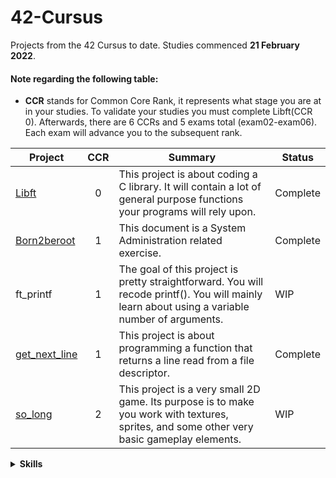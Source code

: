 # 42-Cursus
Projects from the 42 Cursus to date. Studies commenced **21 February 2022**.
#### Note regarding the following table:
* **CCR** stands for Common Core Rank, it represents what stage you are at in your studies. To validate your studies you must complete Libft(CCR 0). Afterwards, there are 6 CCRs and 5 exams total (exam02-exam06). Each exam will advance you to the subsequent rank.

| Project         | CCR | Summary                                              | Status            |
|-----------------|:---:|------------------------------------------------------|-------------------|
| [Libft](https://github.com/kaseypsbrice/42-Cursus/tree/main/Libft) | 0          | This project is about coding a C library. It will contain a lot of general purpose functions your programs will rely upon. | Complete |
| [Born2beroot](https://github.com/kaseypsbrice/42-Cursus/tree/main/Born2beroot) | 1 | This document is a System Administration related exercise. | Complete |
| ft_printf | 1 | The goal of this project is pretty straightforward. You will recode printf(). You will mainly learn about using a variable number of arguments. | WIP |
| [get_next_line](https://github.com/kaseypsbrice/42-Cursus/tree/main/get_next_line) | 1 | This project is about programming a function that returns a line read from a file descriptor. | Complete |
| [so_long](https://github.com/kaseypsbrice/42-Cursus/tree/main/so_long) | 2 | This project is a very small 2D game. Its purpose is to make you work with textures, sprites, and some other very basic gameplay elements. | WIP |

<details><summary><b>Skills</b></summary>
  
* Rigor
* Unix
* Algorithms & AI 
* Network & system administration 
* Imperative programming 

</details>
